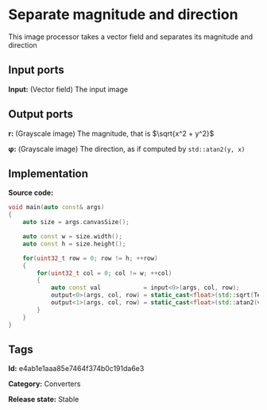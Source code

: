 # Separate magnitude and direction

This image processor takes a vector field and separates its magnitude and direction

## Input ports

__Input:__ (Vector field) The input image

## Output ports

__r:__ (Grayscale image) The magnitude, that is $\sqrt{x^2 + y^2}$

__φ:__ (Grayscale image) The direction, as if computed by `std::atan2(y, x)`

## Implementation

__Source code:__ 

```c++
void main(auto const& args)
{
	auto size = args.canvasSize();

	auto const w = size.width();
	auto const h = size.height();

	for(uint32_t row = 0; row != h; ++row)
	{
		for(uint32_t col = 0; col != w; ++col)
		{
			auto const val            = input<0>(args, col, row);
			output<0>(args, col, row) = static_cast<float>(std::sqrt(Texpainter::dot(val, val)));
			output<1>(args, col, row) = static_cast<float>(std::atan2(val[1], val[0]));
		}
	}
}
```

## Tags

__Id:__ e4ab1e1aaa85e7464f374b0c191da6e3

__Category:__ Converters

__Release state:__ Stable